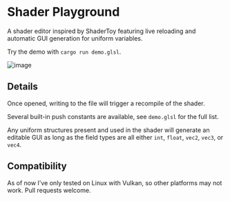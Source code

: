 # Shader Playground

A shader editor inspired by ShaderToy featuring live reloading and automatic GUI generation for uniform variables.

Try the demo with `cargo run demo.glsl`.

![image](https://user-images.githubusercontent.com/5026551/118906287-0edcd900-b90d-11eb-91a9-356b6f17b94a.png)

## Details

Once opened, writing to the file will trigger a recompile of the shader.

Several built-in push constants are available, see `demo.glsl` for the full list.

Any uniform structures present and used in the shader will generate an editable GUI as long as the field types are all either `int`, `float`, `vec2`, `vec3`, or `vec4`.

## Compatibility

As of now I've only tested on Linux with Vulkan, so other platforms may not work. Pull requests welcome.
